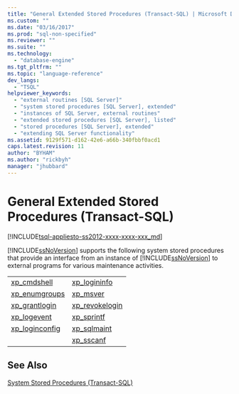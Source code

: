 ```yaml
---
title: "General Extended Stored Procedures (Transact-SQL) | Microsoft Docs"
ms.custom: ""
ms.date: "03/16/2017"
ms.prod: "sql-non-specified"
ms.reviewer: ""
ms.suite: ""
ms.technology: 
  - "database-engine"
ms.tgt_pltfrm: ""
ms.topic: "language-reference"
dev_langs: 
  - "TSQL"
helpviewer_keywords: 
  - "external routines [SQL Server]"
  - "system stored procedures [SQL Server], extended"
  - "instances of SQL Server, external routines"
  - "extended stored procedures [SQL Server], listed"
  - "stored procedures [SQL Server], extended"
  - "extending SQL Server functionality"
ms.assetid: 9129f571-d162-42e6-a66b-340fbbf0acd1
caps.latest.revision: 11
author: "BYHAM"
ms.author: "rickbyh"
manager: "jhubbard"
---
```

# General Extended Stored Procedures (Transact-SQL)
[!INCLUDE[tsql-appliesto-ss2012-xxxx-xxxx-xxx_md](../../includes/tsql-appliesto-ss2012-xxxx-xxxx-xxx-md.md)]

  [!INCLUDE[ssNoVersion](../../includes/ssnoversion-md.md)] supports the following system stored procedures that provide an interface from an instance of [!INCLUDE[ssNoVersion](../../includes/ssnoversion-md.md)] to external programs for various maintenance activities.  
  
|||  
|-|-|  
|[xp_cmdshell](../../relational-databases/system-stored-procedures/xp-cmdshell-transact-sql.md)|[xp_logininfo](../../relational-databases/system-stored-procedures/xp-logininfo-transact-sql.md)|  
|[xp_enumgroups](../../relational-databases/system-stored-procedures/xp-enumgroups-transact-sql.md)|[xp_msver](../../relational-databases/system-stored-procedures/xp-msver-transact-sql.md)|  
|[xp_grantlogin](../../relational-databases/system-stored-procedures/xp-grantlogin-transact-sql.md)|[xp_revokelogin](../../relational-databases/system-stored-procedures/xp-revokelogin-transact-sql.md)|  
|[xp_logevent](../../relational-databases/system-stored-procedures/xp-logevent-transact-sql.md)|[xp_sprintf](../../relational-databases/system-stored-procedures/xp-sprintf-transact-sql.md)|  
|[xp_loginconfig](../../relational-databases/system-stored-procedures/xp-loginconfig-transact-sql.md)|[xp_sqlmaint](../../relational-databases/system-stored-procedures/xp-sqlmaint-transact-sql.md)|  
||[xp_sscanf](../../relational-databases/system-stored-procedures/xp-sscanf-transact-sql.md)|  
  
## See Also  
 [System Stored Procedures &#40;Transact-SQL&#41;](../../relational-databases/system-stored-procedures/system-stored-procedures-transact-sql.md)  
  
  